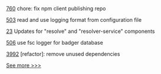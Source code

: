 
[760](https://github.com/hyperledger-labs/open-enterprise-agent/pull/760) chore: fix npm client publishing repo

[503](https://github.com/hyperledger-labs/fabric-smart-client/pull/503) read and use logging format from configuration file

[23](https://github.com/hyperledger-labs/did-webs-resolver/pull/23) Updates for "resolve" and "resolver-service" components

[506](https://github.com/hyperledger-labs/fabric-token-sdk/pull/506) use fsc logger for badger database

[3992](https://github.com/hyperledger/iroha/pull/3992) [refactor]: remove unused dependencies


[See more >>>](https://start-here.hyperledger.org/pull-requests)

